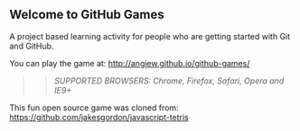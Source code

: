 ## Welcome to GitHub Games

A project based learning activity for people who are getting started with Git and GitHub.

You can play the game at: http://angiew.github.io/github-games/

>> _*SUPPORTED BROWSERS*: Chrome, Firefox, Safari, Opera and IE9+_

This fun open source game was cloned  from: https://github.com/jakesgordon/javascript-tetris
